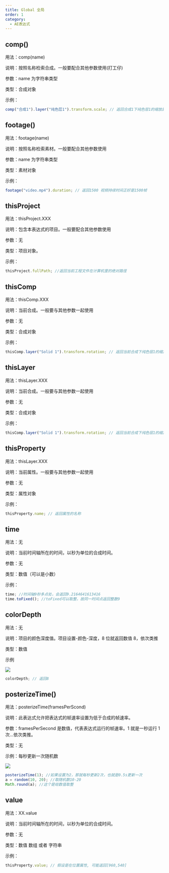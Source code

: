 ```yaml
---
title: Global 全局
order: 1
category:
  - AE表达式
---
```


## comp()

用法：comp(name)

说明：按照名称检索合成。一般要配合其他参数使用(打工仔)

参数：name 为字符串类型

类型：合成对象

示例：

```javascript
comp("合成1").layer("纯色层1").transform.scale; // 返回合成1下纯色层1的缩放属性
```

## footage()

用法：footage(name)

说明：按照名称检索素材。一般要配合其他参数使用

参数：name 为字符串类型

类型：素材对象

示例：

```javascript
footage("video.mp4").duration; // 返回1500 视频持续时间正好是1500帧
```

## thisProject

用法：thisProject.XXX

说明：包含本表达式的项目。一般要配合其他参数使用

参数：无

类型：项目对象。

示例：

```javascript
thisProject.fullPath; //返回当前工程文件在计算机里的绝对路径
```

## thisComp

用法：thisComp.XXX

说明：当前合成。一般要与其他参数一起使用

参数：无

类型：合成对象

示例：

```javascript
thisComp.layer("Solid 1").transform.rotation; // 返回当前合成下纯色层1的缩放属性值
```

## thisLayer

用法：thisLayer.XXX

说明：当前合成。一般要与其他参数一起使用

参数：无

类型：合成对象

示例：

```javascript
thisComp.layer("Solid 1").transform.rotation; // 返回当前合成下纯色层1的缩放属性值
```

## thisProperty

用法：thisLayer.XXX

说明：当前属性。一般要与其他参数一起使用

参数：无

类型：属性对象

示例：

```javascript
thisProperty.name; // 返回属性的名称
```

## time

用法：无

说明：当前时间轴所在的时间，以秒为单位的合成时间。

参数：无

类型：数值（可以是小数）

示例：

```javascript
time; //时间轴9秒多点处，会返回9.2164641613416
time.toFixed(); //toFixed可以取整，故同一时间点返回整数9
```

## colorDepth

用法：无

说明：项目的颜色深度值。项目设置-颜色-深度，8 位就返回数值 8，依次类推

类型：数值

示例

![](https://mir.yuelili.com/wp-content/uploads/user/AE/expression/exp-global11.bmp)

```javascript
colorDepth; // 返回8
```

## posterizeTime()

用法：posterizeTime(framesPerScond)

说明：此表达式允许把表达式的帧速率设置为低于合成的帧速率。

参数：framesPerSecond 是数值，代表表达式运行的帧速率。1 就是一秒运行 1 次…依次类推。

类型：无

示例：每秒更新一次随机数

![](https://mir.yuelili.com/wp-content/uploads/user/AE/expression/exp-global2.png?imageView2/1/w/1034/h/438#)

```javascript
posterizeTime(1); //如果设置为2，那就每秒更新2次，也就是0.5s更新一次
a = random(10, 20); //取随机数10-20
Math.round(a); //这个是给数值取整
```

## value

用法：XX.value

说明：当前时间轴所在的时间，以秒为单位的合成时间。

参数：无

类型：数值 数组 或者 字符串

示例：

```javascript
thisProperty.value; // 假设是在位置属性, 可能返回[960,540]
```
